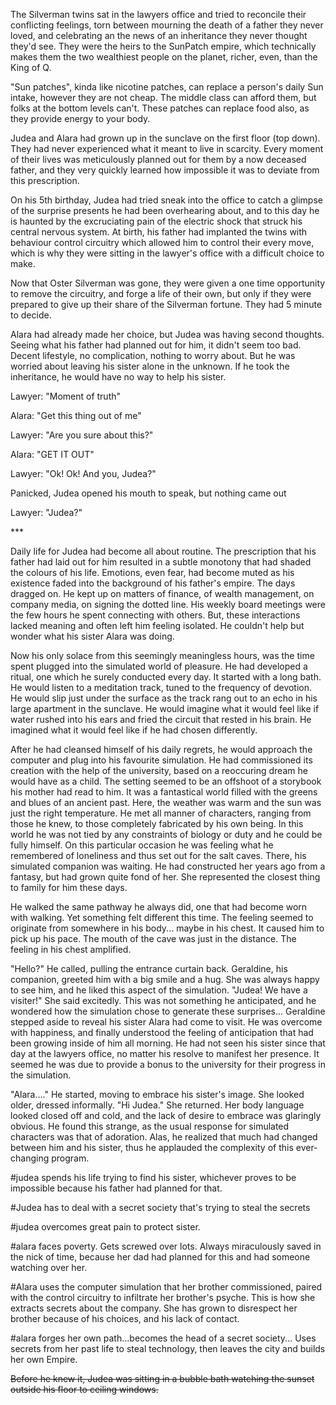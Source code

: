The Silverman twins sat in the lawyers office and tried to reconcile
their conflicting feelings, torn between mourning the death of a father
they never loved, and celebrating an the news of an inheritance they
never thought they'd see. They were the heirs to the SunPatch empire,
which technically makes them the two wealthiest people on the planet,
richer, even, than the King of Q.

"Sun patches", kinda like nicotine patches, can replace a person\'s
daily Sun intake, however they are not cheap. The middle class can
afford them, but folks at the bottom levels can\'t. These patches can
replace food also, as they provide energy to your body.

Judea and Alara had grown up in the sunclave on the first floor (top
down). They had never experienced what it meant to live in scarcity.
Every moment of their lives was meticulously planned out for them by a
now deceased father, and they very quickly learned how impossible it was
to deviate from this prescription.

On his 5th birthday, Judea had tried sneak into the office to catch a
glimpse of the surprise presents he had been overhearing about, and to
this day he is haunted by the excruciating pain of the electric shock
that struck his central nervous system. At birth, his father had
implanted the twins with behaviour control circuitry which allowed him
to control their every move, which is why they were sitting in the
lawyer\'s office with a difficult choice to make.

Now that Oster Silverman was gone, they were given a one time
opportunity to remove the circuitry, and forge a life of their own, but
only if they were prepared to give up their share of the Silverman
fortune. They had 5 minute to decide.

Alara had already made her choice, but Judea was having second thoughts.
Seeing what his father had planned out for him, it didn't seem too bad.
Decent lifestyle, no complication, nothing to worry about. But he was
worried about leaving his sister alone in the unknown. If he took the
inheritance, he would have no way to help his sister.

Lawyer: "Moment of truth"

Alara: "Get this thing out of me"

Lawyer: "Are you sure about this?"

Alara: "GET IT OUT"

Lawyer: "Ok! Ok! And you, Judea?"

Panicked, Judea opened his mouth to speak, but nothing came out

Lawyer: "Judea?"

\*\*\*

Daily life for Judea had become all about routine. The prescription that
his father had laid out for him resulted in a subtle monotony that had
shaded the colours of his life. Emotions, even fear, had become muted as
his existence faded into the background of his father's empire. The days
dragged on. He kept up on matters of finance, of wealth management, on
company media, on signing the dotted line. His weekly board meetings
were the few hours he spent connecting with others. But, these
interactions lacked meaning and often left him feeling isolated. He
couldn't help but wonder what his sister Alara was doing.

Now his only solace from this seemingly meaningless hours, was the time
spent plugged into the simulated world of pleasure. He had developed a
ritual, one which he surely conducted every day. It started with a long
bath. He would listen to a meditation track, tuned to the frequency of
devotion. He would slip just under the surface as the track rang out to
an echo in his large apartment in the sunclave. He would imagine what it
would feel like if water rushed into his ears and fried the circuit that
rested in his brain. He imagined what it would feel like if he had
chosen differently.

After he had cleansed himself of his daily regrets, he would approach
the computer and plug into his favourite simulation. He had commissioned
its creation with the help of the university, based on a reoccuring
dream he would have as a child. The setting seemed to be an offshoot of
a storybook his mother had read to him. It was a fantastical world
filled with the greens and blues of an ancient past. Here, the weather
was warm and the sun was just the right temperature. He met all manner
of characters, ranging from those he knew, to those completely
fabricated by his own being. In this world he was not tied by any
constraints of biology or duty and he could be fully himself. On this
particular occasion he was feeling what he remembered of loneliness and
thus set out for the salt caves. There, his simulated companion was
waiting. He had constructed her years ago from a fantasy, but had grown
quite fond of her. She represented the closest thing to family for him
these days.

He walked the same pathway he always did, one that had become worn with
walking. Yet something felt different this time. The feeling seemed to
originate from somewhere in his body... maybe in his chest. It caused
him to pick up his pace. The mouth of the cave was just in the distance.
The feeling in his chest amplified.

"Hello?" He called, pulling the entrance curtain back. Geraldine, his
companion, greeted him with a big smile and a hug. She was always happy
to see him, and he liked this aspect of the simulation. "Judea! We have
a visiter!" She said excitedly. This was not something he anticipated,
and he wondered how the simulation chose to generate these surprises...
Geraldine stepped aside to reveal his sister Alara had come to visit. He
was overcome with happiness, and finally understood the feeling of
anticipation that had been growing inside of him all morning. He had not
seen his sister since that day at the lawyers office, no matter his
resolve to manifest her presence. It seemed he was due to provide a
bonus to the university for their progress in the simulation.

"Alara...." He started, moving to embrace his sister's image. She looked
older, dressed informally. "Hi Judea." She returned. Her body language
looked closed off and cold, and the lack of desire to embrace was
glaringly obvious. He found this strange, as the usual response for
simulated characters was that of adoration. Alas, he realized that much
had changed between him and his sister, thus he applauded the complexity
of this ever-changing program.

#judea spends his life trying to find his sister, whichever proves to be
impossible because his father had planned for that.

#Judea has to deal with a secret society that\'s trying to steal the
secrets

#judea overcomes great pain to protect sister.

#alara faces poverty. Gets screwed over lots. Always miraculously saved
in the nick of time, because her dad had planned for this and had
someone watching over her.

#Alara uses the computer simulation that her brother commissioned,
paired with the control circuitry to infiltrate her brother's psyche.
This is how she extracts secrets about the company. She has grown to
disrespect her brother because of his choices, and his lack of contact.

#alara forges her own path...becomes the head of a secret society...
Uses secrets from her past life to steal technology, then leaves the
city and builds her own Empire.

~~Before he knew it, Judea was sitting in a bubble bath watching the
sunset outside his floor to ceiling windows.~~